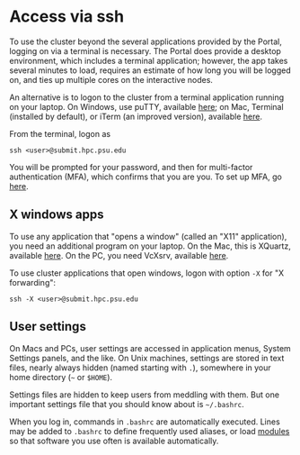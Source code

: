 # Access via ssh

To use the cluster beyond the several applications provided by the Portal,
logging on via a terminal is necessary.
The Portal does provide a desktop environment,
which includes a terminal application;
however, the app takes several minutes to load,
requires an estimate of how long you will be logged on,
and ties up multiple cores on the interactive nodes.

An alternative is to logon to the cluster
from a terminal application running on your laptop.
On Windows, use puTTY, available [here](https://www.putty.org);
on Mac, Terminal (installed by default), 
or iTerm  (an improved version), available [here](https://iterm2.com).

From the terminal, logon as
```
ssh <user>@submit.hpc.psu.edu
```

You will be prompted for your password, 
and then for multi-factor authentication (MFA), 
which confirms that you are you.  To set up MFA, 
go [here](https://accounts.psu.edu/2fa).

## X windows apps

To use any application that "opens a window" (called an "X11" application), 
you need an additional program on your laptop.
On the Mac, this is XQuartz, available [here](https://www.xquartz.org).
On the PC, you need VcXsrv, available [here](https://sourceforge.net/projects/vcxsrv/).

To use cluster applications that open windows, logon with
option `-X` for "X forwarding":
```
ssh -X <user>@submit.hpc.psu.edu
```

## User settings

On Macs and PCs, user settings are accessed in application menus,
System Settings panels, and the like.
On Unix machines, settings are stored in text files, 
nearly always hidden (named starting with `.`),
somewhere in your home directory (`~` or `$HOME`).

Settings files are hidden to keep users from meddling with them.
But one important settings file that you should know about is `~/.bashrc`.

When you log in, commands in `.bashrc` are automatically executed.
Lines may be added to `.bashrc` to define frequently used aliases, 
or load [modules](12_LoadingSoftware.md) so that software you use often
is available automatically.
